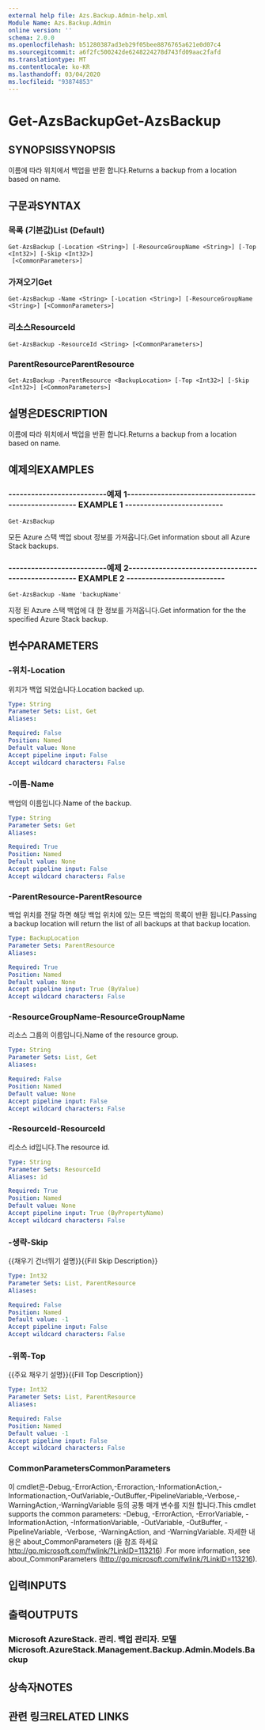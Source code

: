 ```yaml
---
external help file: Azs.Backup.Admin-help.xml
Module Name: Azs.Backup.Admin
online version: ''
schema: 2.0.0
ms.openlocfilehash: b51280387ad3eb29f05bee8876765a621e0d07c4
ms.sourcegitcommit: a6f2fc500242de6248224278d743fd09aac2fafd
ms.translationtype: MT
ms.contentlocale: ko-KR
ms.lasthandoff: 03/04/2020
ms.locfileid: "93874853"
---
```

# <span data-ttu-id="28ca7-101">Get-AzsBackup</span><span class="sxs-lookup"><span data-stu-id="28ca7-101">Get-AzsBackup</span></span>

## <span data-ttu-id="28ca7-102">SYNOPSIS</span><span class="sxs-lookup"><span data-stu-id="28ca7-102">SYNOPSIS</span></span>
<span data-ttu-id="28ca7-103">이름에 따라 위치에서 백업을 반환 합니다.</span><span class="sxs-lookup"><span data-stu-id="28ca7-103">Returns a backup from a location based on name.</span></span>

## <span data-ttu-id="28ca7-104">구문과</span><span class="sxs-lookup"><span data-stu-id="28ca7-104">SYNTAX</span></span>

### <span data-ttu-id="28ca7-105">목록 (기본값)</span><span class="sxs-lookup"><span data-stu-id="28ca7-105">List (Default)</span></span>
```
Get-AzsBackup [-Location <String>] [-ResourceGroupName <String>] [-Top <Int32>] [-Skip <Int32>]
 [<CommonParameters>]
```

### <span data-ttu-id="28ca7-106">가져오기</span><span class="sxs-lookup"><span data-stu-id="28ca7-106">Get</span></span>
```
Get-AzsBackup -Name <String> [-Location <String>] [-ResourceGroupName <String>] [<CommonParameters>]
```

### <span data-ttu-id="28ca7-107">리소스</span><span class="sxs-lookup"><span data-stu-id="28ca7-107">ResourceId</span></span>
```
Get-AzsBackup -ResourceId <String> [<CommonParameters>]
```

### <span data-ttu-id="28ca7-108">ParentResource</span><span class="sxs-lookup"><span data-stu-id="28ca7-108">ParentResource</span></span>
```
Get-AzsBackup -ParentResource <BackupLocation> [-Top <Int32>] [-Skip <Int32>] [<CommonParameters>]
```

## <span data-ttu-id="28ca7-109">설명은</span><span class="sxs-lookup"><span data-stu-id="28ca7-109">DESCRIPTION</span></span>
<span data-ttu-id="28ca7-110">이름에 따라 위치에서 백업을 반환 합니다.</span><span class="sxs-lookup"><span data-stu-id="28ca7-110">Returns a backup from a location based on name.</span></span>

## <span data-ttu-id="28ca7-111">예제의</span><span class="sxs-lookup"><span data-stu-id="28ca7-111">EXAMPLES</span></span>

### <span data-ttu-id="28ca7-112">--------------------------예제 1--------------------------</span><span class="sxs-lookup"><span data-stu-id="28ca7-112">-------------------------- EXAMPLE 1 --------------------------</span></span>
```
Get-AzsBackup
```

<span data-ttu-id="28ca7-113">모든 Azure 스택 백업 sbout 정보를 가져옵니다.</span><span class="sxs-lookup"><span data-stu-id="28ca7-113">Get information sbout all Azure Stack backups.</span></span>

### <span data-ttu-id="28ca7-114">--------------------------예제 2--------------------------</span><span class="sxs-lookup"><span data-stu-id="28ca7-114">-------------------------- EXAMPLE 2 --------------------------</span></span>
```
Get-AzsBackup -Name 'backupName'
```

<span data-ttu-id="28ca7-115">지정 된 Azure 스택 백업에 대 한 정보를 가져옵니다.</span><span class="sxs-lookup"><span data-stu-id="28ca7-115">Get information for the the specified Azure Stack backup.</span></span>

## <span data-ttu-id="28ca7-116">변수</span><span class="sxs-lookup"><span data-stu-id="28ca7-116">PARAMETERS</span></span>

### <span data-ttu-id="28ca7-117">-위치</span><span class="sxs-lookup"><span data-stu-id="28ca7-117">-Location</span></span>
<span data-ttu-id="28ca7-118">위치가 백업 되었습니다.</span><span class="sxs-lookup"><span data-stu-id="28ca7-118">Location backed up.</span></span>

```yaml
Type: String
Parameter Sets: List, Get
Aliases: 

Required: False
Position: Named
Default value: None
Accept pipeline input: False
Accept wildcard characters: False
```

### <span data-ttu-id="28ca7-119">-이름</span><span class="sxs-lookup"><span data-stu-id="28ca7-119">-Name</span></span>
<span data-ttu-id="28ca7-120">백업의 이름입니다.</span><span class="sxs-lookup"><span data-stu-id="28ca7-120">Name of the backup.</span></span>

```yaml
Type: String
Parameter Sets: Get
Aliases: 

Required: True
Position: Named
Default value: None
Accept pipeline input: False
Accept wildcard characters: False
```

### <span data-ttu-id="28ca7-121">-ParentResource</span><span class="sxs-lookup"><span data-stu-id="28ca7-121">-ParentResource</span></span>
<span data-ttu-id="28ca7-122">백업 위치를 전달 하면 해당 백업 위치에 있는 모든 백업의 목록이 반환 됩니다.</span><span class="sxs-lookup"><span data-stu-id="28ca7-122">Passing a backup location will return the list of all backups at that backup location.</span></span>

```yaml
Type: BackupLocation
Parameter Sets: ParentResource
Aliases: 

Required: True
Position: Named
Default value: None
Accept pipeline input: True (ByValue)
Accept wildcard characters: False
```

### <span data-ttu-id="28ca7-123">-ResourceGroupName</span><span class="sxs-lookup"><span data-stu-id="28ca7-123">-ResourceGroupName</span></span>
<span data-ttu-id="28ca7-124">리소스 그룹의 이름입니다.</span><span class="sxs-lookup"><span data-stu-id="28ca7-124">Name of the resource group.</span></span>

```yaml
Type: String
Parameter Sets: List, Get
Aliases: 

Required: False
Position: Named
Default value: None
Accept pipeline input: False
Accept wildcard characters: False
```

### <span data-ttu-id="28ca7-125">-ResourceId</span><span class="sxs-lookup"><span data-stu-id="28ca7-125">-ResourceId</span></span>
<span data-ttu-id="28ca7-126">리소스 id입니다.</span><span class="sxs-lookup"><span data-stu-id="28ca7-126">The resource id.</span></span>

```yaml
Type: String
Parameter Sets: ResourceId
Aliases: id

Required: True
Position: Named
Default value: None
Accept pipeline input: True (ByPropertyName)
Accept wildcard characters: False
```

### <span data-ttu-id="28ca7-127">-생략</span><span class="sxs-lookup"><span data-stu-id="28ca7-127">-Skip</span></span>
<span data-ttu-id="28ca7-128">{{채우기 건너뛰기 설명}}</span><span class="sxs-lookup"><span data-stu-id="28ca7-128">{{Fill Skip Description}}</span></span>

```yaml
Type: Int32
Parameter Sets: List, ParentResource
Aliases: 

Required: False
Position: Named
Default value: -1
Accept pipeline input: False
Accept wildcard characters: False
```

### <span data-ttu-id="28ca7-129">-위쪽</span><span class="sxs-lookup"><span data-stu-id="28ca7-129">-Top</span></span>
<span data-ttu-id="28ca7-130">{{주요 채우기 설명}}</span><span class="sxs-lookup"><span data-stu-id="28ca7-130">{{Fill Top Description}}</span></span>

```yaml
Type: Int32
Parameter Sets: List, ParentResource
Aliases: 

Required: False
Position: Named
Default value: -1
Accept pipeline input: False
Accept wildcard characters: False
```

### <span data-ttu-id="28ca7-131">CommonParameters</span><span class="sxs-lookup"><span data-stu-id="28ca7-131">CommonParameters</span></span>
<span data-ttu-id="28ca7-132">이 cmdlet은-Debug,-ErrorAction,-Erroraction,-InformationAction,-Informationaction,-OutVariable,-OutBuffer,-PipelineVariable,-Verbose,-WarningAction,-WarningVariable 등의 공통 매개 변수를 지원 합니다.</span><span class="sxs-lookup"><span data-stu-id="28ca7-132">This cmdlet supports the common parameters: -Debug, -ErrorAction, -ErrorVariable, -InformationAction, -InformationVariable, -OutVariable, -OutBuffer, -PipelineVariable, -Verbose, -WarningAction, and -WarningVariable.</span></span> <span data-ttu-id="28ca7-133">자세한 내용은 about_CommonParameters (을 참조 하세요 http://go.microsoft.com/fwlink/?LinkID=113216) .</span><span class="sxs-lookup"><span data-stu-id="28ca7-133">For more information, see about_CommonParameters (http://go.microsoft.com/fwlink/?LinkID=113216).</span></span>

## <span data-ttu-id="28ca7-134">입력</span><span class="sxs-lookup"><span data-stu-id="28ca7-134">INPUTS</span></span>

## <span data-ttu-id="28ca7-135">출력</span><span class="sxs-lookup"><span data-stu-id="28ca7-135">OUTPUTS</span></span>

### <span data-ttu-id="28ca7-136">Microsoft AzureStack. 관리. 백업 관리자. 모델</span><span class="sxs-lookup"><span data-stu-id="28ca7-136">Microsoft.AzureStack.Management.Backup.Admin.Models.Backup</span></span>

## <span data-ttu-id="28ca7-137">상속자</span><span class="sxs-lookup"><span data-stu-id="28ca7-137">NOTES</span></span>

## <span data-ttu-id="28ca7-138">관련 링크</span><span class="sxs-lookup"><span data-stu-id="28ca7-138">RELATED LINKS</span></span>

